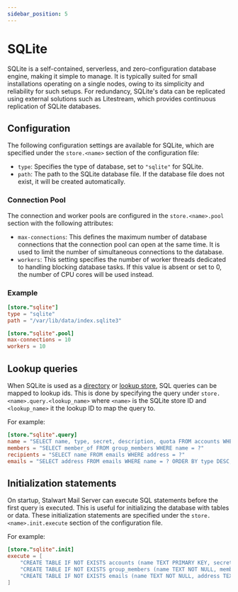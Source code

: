 ```yaml
---
sidebar_position: 5
---
```


# SQLite

SQLite is a self-contained, serverless, and zero-configuration database engine, making it simple to manage. It is typically suited for small installations operating on a single nodes, owing to its simplicity and reliability for such setups. For redundancy, SQLite's data can be replicated using external solutions such as Litestream, which provides continuous replication of SQLite databases.

## Configuration

The following configuration settings are available for SQLite, which are specified under the `store.<name>` section of the configuration file:

- `type`: Specifies the type of database, set to `"sqlite"` for SQLite.
- `path`: The path to the SQLite database file. If the database file does not exist, it will be created automatically.

### Connection Pool

The connection and worker pools are configured in the `store.<name>.pool` section with the following attributes:

- `max-connections`: This defines the maximum number of database connections that the connection pool can open at the same time. It is used to limit the number of simultaneous connections to the database.
- `workers`: This setting specifies the number of worker threads dedicated to handling blocking database tasks. If this value is absent or set to 0, the number of CPU cores will be used instead.

### Example

```toml
[store."sqlite"]
type = "sqlite"
path = "/var/lib/data/index.sqlite3"

[store."sqlite".pool]
max-connections = 10
workers = 10
```

## Lookup queries

When SQLite is used as a [directory](/docs/auth/backend/overview) or [lookup store](/docs/storage/lookup), SQL queries can be mapped to lookup ids. This is done by specifying the query under `store.<name>.query.<lookup_name>` where `<name>` is the SQLite store ID and `<lookup_name>` it the lookup ID to map the query to. 

For example:

```toml
[store."sqlite".query]
name = "SELECT name, type, secret, description, quota FROM accounts WHERE name = ? AND active = true"
members = "SELECT member_of FROM group_members WHERE name = ?"
recipients = "SELECT name FROM emails WHERE address = ?"
emails = "SELECT address FROM emails WHERE name = ? ORDER BY type DESC, address ASC"
```

## Initialization statements

On startup, Stalwart Mail Server can execute SQL statements before the first query is executed. This is useful for initializing the database with tables or data. These initialization statements are specified under the `store.<name>.init.execute` section of the configuration file.

For example:

```toml
[store."sqlite".init]
execute = [
    "CREATE TABLE IF NOT EXISTS accounts (name TEXT PRIMARY KEY, secret TEXT, description TEXT, type TEXT NOT NULL, quota INTEGER DEFAULT 0, active BOOLEAN DEFAULT 1)",
    "CREATE TABLE IF NOT EXISTS group_members (name TEXT NOT NULL, member_of TEXT NOT NULL, PRIMARY KEY (name, member_of))",
    "CREATE TABLE IF NOT EXISTS emails (name TEXT NOT NULL, address TEXT NOT NULL, type TEXT, PRIMARY KEY (name, address))"
]
```


